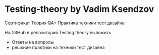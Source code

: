 # Testing-theory by Vadim Ksendzov

Сертификат Теория QA+ Практика техники тест дизайна



На GitHub в репозиторий Testing theory выложить
 - Ответы на вопросы
 - решкние практики на техники тест дизайна
